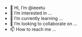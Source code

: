 - 👋 Hi, I’m @ieeetu
- 👀 I’m interested in ...
- 🌱 I’m currently learning ...
- 💞️ I’m looking to collaborate on ...
- 📫 How to reach me ...

<!---
ieeetu/ieeetu is a ✨ special ✨ repository because its `README.md` (this file) appears on your GitHub profile.
You can click the Preview link to take a look at your changes.
--->

